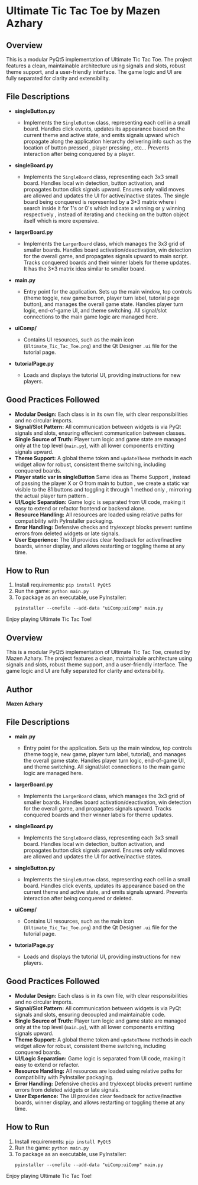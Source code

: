 # Ultimate Tic Tac Toe by Mazen Azhary

## Overview

This is a modular PyQt5 implementation of Ultimate Tic Tac Toe. The project features a clean, maintainable architecture using signals and slots, robust theme support, and a user-friendly interface. The game logic and UI are fully separated for clarity and extensibility.

## File Descriptions

- **singleButton.py**

  - Implements the `SingleButton` class, representing each cell in a small board. Handles click events, updates its appearance based on the current theme and active state, and emits signals upward which propagate along the application hierarchy delivering info such as the location of button pressed , player pressing , etc...
    Prevents interaction after being conquered by a player.
- **singleBoard.py**

  - Implements the `SingleBoard` class, representing each 3x3 small board. Handles local win detection, button activation, and propagates button click signals upward. Ensures only valid moves are allowed and updates the UI for active/inactive states. The single board being conquered is represented by a 3*3 matrix where i search inside it for 1's or 0's which indicate x winning or y winning respectively , instead of iterating and checking on the button object itself which is more expensive.
- **largerBoard.py**

  - Implements the `LargerBoard` class, which manages the 3x3 grid of smaller boards. Handles board activation/deactivation, win detection for the overall game, and propagates signals upward to main script. Tracks conquered boards and their winner labels for theme updates. It has the 3*3 matrix idea similar to smaller board.
- **main.py**

  - Entry point for the application. Sets up the main window, top controls (theme toggle, new game burron, player turn label, tutorial page button), and manages the overall game state. Handles player turn logic, end-of-game UI, and theme switching. All signal/slot connections to the main game logic are managed here.
- **uiComp/**

  - Contains UI resources, such as the main icon (`Ultimate_Tic_Tac_Toe.png`) and the Qt Designer `.ui` file for the tutorial page.
- **tutorialPage.py**

  - Loads and displays the tutorial UI, providing instructions for new players.

## Good Practices Followed

- **Modular Design:** Each class is in its own file, with clear responsibilities and no circular imports.
- **Signal/Slot Pattern:** All communication between widgets is via PyQt signals and slots, ensuring effecient communication between classes.
- **Single Source of Truth:** Player turn logic and game state are managed only at the top level (`main.py`), with all lower components emitting signals upward.
- **Theme Support:** A global theme token and `updateTheme` methods in each widget allow for robust, consistent theme switching, including conquered boards.
- **Player static var in singleButton** Same idea as Theme Support , instead of passing the player X or O from main to button , we create a static var visible to the 81 buttons and toggling it through 1 method only , mirroring the actual player turn pattern .
- **UI/Logic Separation:** Game logic is separated from UI code, making it easy to extend or refactor frontend or backend alone.
- **Resource Handling:** All resources are loaded using relative paths for compatibility with PyInstaller packaging.
- **Error Handling:** Defensive checks and try/except blocks prevent runtime errors from deleted widgets or late signals.
- **User Experience:** The UI provides clear feedback for active/inactive boards, winner display, and allows restarting or toggling theme at any time.

## How to Run

1. Install requirements: `pip install PyQt5`
2. Run the game: `python main.py`
3. To package as an executable, use PyInstaller:
   ```
   pyinstaller --onefile --add-data "uiComp;uiComp" main.py
   ```

Enjoy playing Ultimate Tic Tac Toe!

## Overview

This is a modular PyQt5 implementation of Ultimate Tic Tac Toe, created by Mazen Azhary. The project features a clean, maintainable architecture using signals and slots, robust theme support, and a user-friendly interface. The game logic and UI are fully separated for clarity and extensibility.

## Author

**Mazen Azhary**

## File Descriptions

- **main.py**

  - Entry point for the application. Sets up the main window, top controls (theme toggle, new game, player turn label, tutorial), and manages the overall game state. Handles player turn logic, end-of-game UI, and theme switching. All signal/slot connections to the main game logic are managed here.
- **largerBoard.py**

  - Implements the `LargerBoard` class, which manages the 3x3 grid of smaller boards. Handles board activation/deactivation, win detection for the overall game, and propagates signals upward. Tracks conquered boards and their winner labels for theme updates.
- **singleBoard.py**

  - Implements the `SingleBoard` class, representing each 3x3 small board. Handles local win detection, button activation, and propagates button click signals upward. Ensures only valid moves are allowed and updates the UI for active/inactive states.
- **singleButton.py**

  - Implements the `SingleButton` class, representing each cell in a small board. Handles click events, updates its appearance based on the current theme and active state, and emits signals upward. Prevents interaction after being conquered or deleted.
- **uiComp/**

  - Contains UI resources, such as the main icon (`Ultimate_Tic_Tac_Toe.png`) and the Qt Designer `.ui` file for the tutorial page.
- **tutorialPage.py**

  - Loads and displays the tutorial UI, providing instructions for new players.

## Good Practices Followed

- **Modular Design:** Each class is in its own file, with clear responsibilities and no circular imports.
- **Signal/Slot Pattern:** All communication between widgets is via PyQt signals and slots, ensuring decoupled and maintainable code.
- **Single Source of Truth:** Player turn logic and game state are managed only at the top level (`main.py`), with all lower components emitting signals upward.
- **Theme Support:** A global theme token and `updateTheme` methods in each widget allow for robust, consistent theme switching, including conquered boards.
- **UI/Logic Separation:** Game logic is separated from UI code, making it easy to extend or refactor.
- **Resource Handling:** All resources are loaded using relative paths for compatibility with PyInstaller packaging.
- **Error Handling:** Defensive checks and try/except blocks prevent runtime errors from deleted widgets or late signals.
- **User Experience:** The UI provides clear feedback for active/inactive boards, winner display, and allows restarting or toggling theme at any time.

## How to Run

1. Install requirements: `pip install PyQt5`
2. Run the game: `python main.py`
3. To package as an executable, use PyInstaller:
   ```
   pyinstaller --onefile --add-data "uiComp;uiComp" main.py
   ```

Enjoy playing Ultimate Tic Tac Toe!
